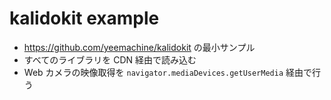 # kalidokit example

- https://github.com/yeemachine/kalidokit の最小サンプル
- すべてのライブラリを CDN 経由で読み込む
- Web カメラの映像取得を `navigator.mediaDevices.getUserMedia` 経由で行う